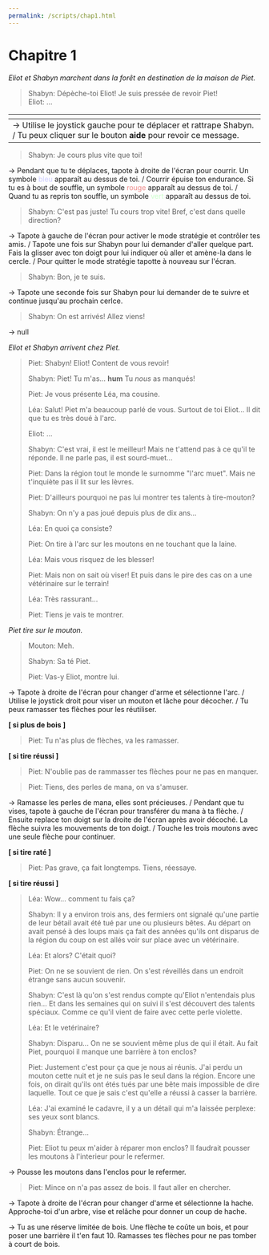 ```yaml
---
permalink: /scripts/chap1.html
---
```


# Chapitre 1

_Eliot et Shabyn marchent dans la forêt en destination de la maison de Piet._

> Shabyn: Dépèche-toi Eliot! Je suis pressée de revoir Piet!\
> Eliot: ...

| <img src="https://the-mute-bow.com/pwa/img/missions/move.gif" alt="">                                                               |
| ----------------------------------------------------------------------------------------------------------------------------------- |
| -> Utilise le joystick gauche pour te déplacer et rattrape Shabyn. / Tu peux cliquer sur le bouton **aide** pour revoir ce message. |

> Shabyn: Je cours plus vite que toi!

-> Pendant que tu te déplaces, tapote à droite de l'écran pour courrir. Un symbole <font color="#ccf">bleu</font> apparaît au dessus de toi. / Courrir épuise ton endurance. Si tu es à bout de souffle, un symbole <font color="#e88">rouge</font> apparaît au dessus de toi. / Quand tu as repris ton souffle, un symbole <font color="#cfc">vert</font> apparaît au dessus de toi.

> Shabyn: C'est pas juste! Tu cours trop vite! Bref, c'est dans quelle direction?

-> Tapote à gauche de l'écran pour activer le mode stratégie et contrôler tes amis. / Tapote une fois sur Shabyn pour lui demander d'aller quelque part. Fais la glisser avec ton doigt pour lui indiquer où aller et amène-la dans le cercle. / Pour quitter le mode stratégie tapotte à nouveau sur l'écran.

> Shabyn: Bon, je te suis.

-> Tapote une seconde fois sur Shabyn pour lui demander de te suivre et continue jusqu'au prochain cerlce.

> Shabyn: On est arrivés! Allez viens!

-> null

_Eliot et Shabyn arrivent chez Piet._

> Piet: Shabyn! Eliot! Content de vous revoir!
>
> Shabyn: Piet! Tu m'as... **hum** Tu _nous_ as manqués!
>
> Piet: Je vous présente Léa, ma cousine.
>
> Léa: Salut! Piet m'a beaucoup parlé de vous. Surtout de toi Eliot... Il dit que tu es très doué à l'arc.
>
> Eliot: ...
>
> Shabyn: C'est vrai, il est le meilleur! Mais ne t'attend pas à ce qu'il te réponde. Il ne parle pas, il est sourd-muet...
>
> Piet: Dans la région tout le monde le surnomme "l'arc muet". Mais ne t'inquiète pas il lit sur les lèvres.
>
> Piet: D'ailleurs pourquoi ne pas lui montrer tes talents à tire-mouton?
>
> Shabyn: On n'y a pas joué depuis plus de dix ans...
>
> Léa: En quoi ça consiste?
>
> Piet: On tire à l'arc sur les moutons en ne touchant que la laine.
>
> Léa: Mais vous risquez de les blesser!
>
> Piet: Mais non on sait où viser! Et puis dans le pire des cas on a une vétérinaire sur le terrain!
>
> Léa: Très rassurant...
>
> Piet: Tiens je vais te montrer.

_Piet tire sur le mouton._

> Mouton: Meh.
>
> Shabyn: Sa té Piet.
>
> Piet: Vas-y Eliot, montre lui.

-> Tapote à droite de l'écran pour changer d'arme et sélectionne l'arc. / Utilise le joystick droit pour viser un mouton et lâche pour décocher. / Tu peux ramasser tes flèches pour les réutiliser.

**[ si plus de bois ]**

> Piet: Tu n'as plus de flèches, va les ramasser.

**[ si tire réussi ]**

> Piet: N'oublie pas de rammasser tes flèches pour ne pas en manquer.

> Piet: Tiens, des perles de mana, on va s'amuser.

-> Ramasse les perles de mana, elles sont précieuses. / Pendant que tu vises, tapote à gauche de l'écran pour transférer du mana à ta flèche. / Ensuite replace ton doigt sur la droite de l'écran après avoir décoché. La flèche suivra les mouvements de ton doigt. / Touche les trois moutons avec une seule flèche pour continuer.

**[ si tire raté ]**

> Piet: Pas grave, ça fait longtemps. Tiens, réessaye.

**[ si tire réussi ]**

> Léa: Wow... comment tu fais ça?
>
> Shabyn: Il y a environ trois ans, des fermiers ont signalé qu'une partie de leur bétail avait été tué par une ou plusieurs bêtes. Au départ on avait pensé à des loups mais ça fait des années qu'ils ont disparus de la région du coup on est allés voir sur place avec un vétérinaire.
>
> Léa: Et alors? C'était quoi?
>
> Piet: On ne se souvient de rien. On s'est réveillés dans un endroit étrange sans aucun souvenir.
>
> Shabyn: C'est là qu'on s'est rendus compte qu'Eliot n'entendais plus rien... Et dans les semaines qui on suivi il s'est découvert des talents spéciaux. Comme ce qu'il vient de faire avec cette perle violette.
>
> Léa: Et le vetérinaire?
>
> Shabyn: Disparu... On ne se souvient même plus de qui il était. Au fait Piet, pourquoi il manque une barrière à ton enclos?
>
> Piet: Justement c'est pour ça que je nous ai réunis. J'ai perdu un mouton cette nuit et je ne suis pas le seul dans la région. Encore une fois, on dirait qu'ils ont étés tués par une bête mais impossible de dire laquelle. Tout ce que je sais c'est qu'elle a réussi à casser la barrière.
>
> Léa: J'ai examiné le cadavre, il y a un détail qui m'a laissée perplexe: ses yeux sont blancs.
>
> Shabyn: Étrange...
>
> Piet: Eliot tu peux m'aider à réparer mon enclos? Il faudrait pousser les moutons à l'interieur pour le refermer.

-> Pousse les moutons dans l'enclos pour le refermer.

> Piet: Mince on n'a pas assez de bois. Il faut aller en chercher.

-> Tapote à droite de l'écran pour changer d'arme et sélectionne la hache. Approche-toi d'un arbre, vise et relâche pour donner un coup de hache.

-> Tu as une réserve limitée de bois. Une flèche te coûte un bois, et pour poser une barrière il t'en faut 10. Ramasses tes flèches pour ne pas tomber à court de bois.
